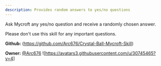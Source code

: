 ```yaml
---
description: Provides random answers to yes/no questions
---
```

Ask Mycroft any yes/no question and receive a randomly chosen answer.

Please don't use this skill for any important questions.

**Github:** (https://github.com/Arc676/Crystal-Ball-Mycroft-Skill)

**Owner:** [@Arc676](https://github.com/Arc676) ![https://avatars3.githubusercontent.com/u/30745465?v=4]

